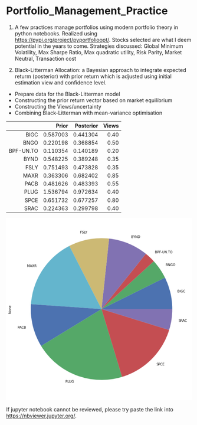 # Portfolio_Management_Practice
1. A few practices manage portfolios using modern portfolio theory in python notebooks. Realized using https://pypi.org/project/pyportfolioopt/.
Stocks selected are what I deem potential in the years to come.
Strategies discussed:  Global Minimum Volatility, Max Sharpe Ratio, Max quadratic utility, Risk Parity, Market Neutral, Transaction cost

2. Black-Litterman Allocation: a Bayesian approach to integrate expected returm (posterior) with prior return which is adjusted using initial estimation view and confidence level.

- Prepare data for the Black-Litterman model
- Constructing the prior return vector based on market equilibrium
- Constructing the Views/uncertainty
- Combining Black-Litterman with mean-variance optimisation

|           	|    Prior 	| Posterior 	| Views 	|
|----------:	|---------:	|----------:	|------:	|
| BIGC      	| 0.587003 	| 0.441304  	| 0.40  	|
| BNGO      	| 0.220198 	| 0.368854  	| 0.50  	|
| BPF-UN.TO 	| 0.110354 	| 0.140189  	| 0.20  	|
| BYND      	| 0.548225 	| 0.389248  	| 0.35  	|
| FSLY      	| 0.751493 	| 0.473828  	| 0.35  	|
| MAXR      	| 0.363306 	| 0.682402  	| 0.85  	|
| PACB      	| 0.481626 	| 0.483393  	| 0.55  	|
| PLUG      	| 1.536794 	| 0.972634  	| 0.40  	|
| SPCE      	| 0.651732 	| 0.677257  	| 0.80  	|
| SRAC      	| 0.224363 	| 0.299798  	| 0.40  	|

![BL_Allocation](BL_model_allocation.png)




If jupyter notebook cannot be reviewed, please try paste the link into https://nbviewer.jupyter.org/.
